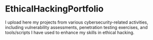 # EthicalHackingPortfolio

I upload here my projects from various cybersecurity-related activities, including vulnerability assessments, penetration testing exercises, and tools/scripts I have used to enhance my skills in ethical hacking.
